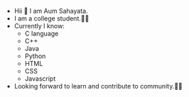 - Hii 👋 I am Aum Sahayata.
- I am a college student.👨‍🎓
- Currently  I know:
  - C language
  - C++
  - Java
  - Python
  - HTML
  - CSS
  - Javascript
- Looking forward to learn and contribute to community.👨‍💻




<!---
AumSahayata/AumSahayata is a ✨ special ✨ repository because its `README.md` (this file) appears on your GitHub profile.
You can click the Preview link to take a look at your changes.
--->
